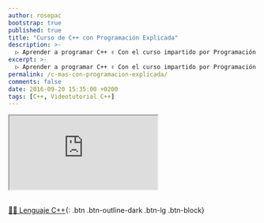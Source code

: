 ```yaml
---
author: rosepac
bootstrap: true
published: true
title: "Curso de C++ con Programación Explicada"
description: >-
  ▷ Aprender a programar C++ ✌️ Con el curso impartido por Programación Explicada
excerpt: >-
  ▷ Aprender a programar C++ ✌️ Con el curso impartido por Programación Explicada
permalink: /c-mas-con-programacion-explicada/
comments: false
date: 2016-09-20 15:35:00 +0200
tags: [C++, Videotutorial C++]
---
```


<div class="embed-responsive embed-responsive-16by9">
  <iframe class="embed-responsive-item" src="https://www.youtube-nocookie.com/embed/videoseries?list=PLsaihF7BSsEkaGMkquCQNpMjyQXOpL9iU" allowfullscreen></iframe>
</div><br/>

[👨‍💻 Lenguaje C++](/cursos-tecnologia/#c-c-c){: .btn .btn-outline-dark .btn-lg .btn-block}